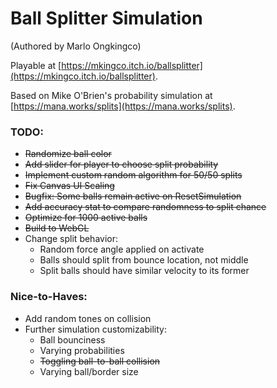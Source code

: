 # Ball Splitter Simulation

(Authored by Marlo Ongkingco)

Playable at [https://mkingco.itch.io/ballsplitter](https://mkingco.itch.io/ballsplitter).

Based on Mike O'Brien's probability simulation at [https://mana.works/splits](https://mana.works/splits).

### TODO:
- ~~Randomize ball color~~
- ~~Add slider for player to choose split probability~~
- ~~Implement custom random algorithm for 50/50 splits~~
- ~~Fix Canvas UI Scaling~~
- ~~Bugfix: Some balls remain active on ResetSimulation~~
- ~~Add accuracy stat to compare randomness to split chance~~
- ~~Optimize for 1000 active balls~~
- ~~Build to WebGL~~
- Change split behavior:
    - Random force angle applied on activate 
    - Balls should split from bounce location, not middle
    - Split balls should have similar velocity to its former

### Nice-to-Haves:
- Add random tones on collision
- Further simulation customizability:
    - Ball bounciness
    - Varying probabilities
    - ~~Toggling ball-to-ball collision~~
    - Varying ball/border size